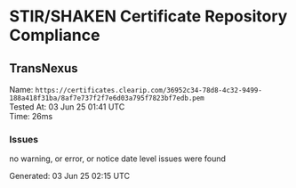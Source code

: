 # STIR/SHAKEN Certificate Repository Compliance

## TransNexus

Name: `https://certificates.clearip.com/36952c34-78d8-4c32-9499-188a418f31ba/8af7e737f2f7e6d03a795f7823bf7edb.pem`\
Tested At: 03 Jun 25 01:41 UTC\
Time: 26ms

### Issues

no warning, or error, or notice date level issues were found

Generated: 03 Jun 25 02:15 UTC